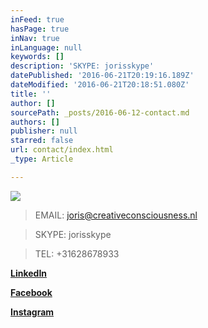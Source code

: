 ```yaml
---
inFeed: true
hasPage: true
inNav: true
inLanguage: null
keywords: []
description: 'SKYPE: jorisskype'
datePublished: '2016-06-21T20:19:16.189Z'
dateModified: '2016-06-21T20:18:51.080Z'
title: ''
author: []
sourcePath: _posts/2016-06-12-contact.md
authors: []
publisher: null
starred: false
url: contact/index.html
_type: Article

---
```

![](https://the-grid-user-content.s3-us-west-2.amazonaws.com/444c441d-f1e4-4815-9294-1c290208eea0.jpg)

> EMAIL: joris@creativeconsciousness.nl

> SKYPE: jorisskype

> TEL: +31628678933

[**LinkedIn**][0]

**[Facebook][1]**

**[Instagram][2]**

[0]: https://www.linkedin.com/in/joris-swinkels-7a24b98?trk=hp-identity-name
[1]: https://www.facebook.com/joris.swinkels
[2]: https://www.instagram.com/jorisswinkels74/